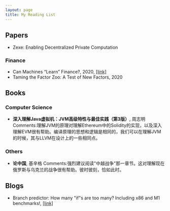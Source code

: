 ```yaml
---
layout: page
title: My Reading List
---
```


## Papers

- Zexe: Enabling Decentralized Private Computation

### Finance

- Can Machines “Learn” Finance?, 2020, [[link]](https://papers.ssrn.com/sol3/papers.cfm?abstract_id=3624052)
- Taming the Factor Zoo: A Test of New Factors, 2020

## Books

### Computer Science

- **深入理解Java虚拟机：JVM高级特性与最佳实践（第3版）**, 周志明
  Comments:理解JVM的原理对理解Ethereum中的Solidity的实现，以及深入理解EVM很有帮助。编译原理的思想和逻辑是相同的，我们可以在理解JVM的时候，其与LLVM在设计上的一些相同点。

### Others

- **论中国**, 基辛格
  Comments:强烈建议阅读"中越战争"那一章节。这对理解现在俄罗斯与乌克兰的战争很有帮助。彼时彼刻，恰如此时。

## Blogs

- Branch predictor: How many "if"s are too many? Including x86 and M1 benchmarks!, [[link]](https://blog.cloudflare.com/branch-predictor/)
